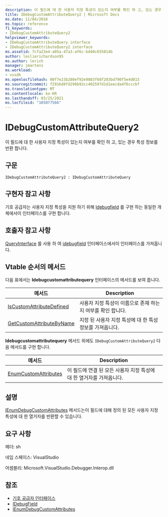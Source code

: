 ```yaml
---
description: 이 필드에 대 한 사용자 지정 특성이 있는지 여부를 확인 하 고, 있는 경우 특성 정보를 반환 합니다.
title: IDebugCustomAttributeQuery2 | Microsoft Docs
ms.date: 11/04/2016
ms.topic: reference
f1_keywords:
- IDebugCustomAttributeQuery2
helpviewer_keywords:
- IDebugCustomAttributeQuery interface
- IDebugCustomAttributeQuery2 interface
ms.assetid: 7cfa23e4-a05a-47a3-af6c-bd40c655014b
author: leslierichardson95
ms.author: lerich
manager: jmartens
ms.workload:
- vssdk
ms.openlocfilehash: 00f7e23b280ef92e9883f68f203bd790f5e4d815
ms.sourcegitcommit: f2916d8fd296b92cc402597d1d1eecda4f6cccbf
ms.translationtype: MT
ms.contentlocale: ko-KR
ms.lasthandoff: 03/25/2021
ms.locfileid: "105077566"
---
```

# <a name="idebugcustomattributequery2"></a>IDebugCustomAttributeQuery2
이 필드에 대 한 사용자 지정 특성이 있는지 여부를 확인 하 고, 있는 경우 특성 정보를 반환 합니다.

## <a name="syntax"></a>구문

```
IDebugCustomAttributeQuery2 : IDebugCustomAttributeQuery
```

## <a name="notes-for-implementers"></a>구현자 참고 사항
 기호 공급자는 사용자 지정 특성을 지원 하기 위해 [Idebugfield](../../../extensibility/debugger/reference/idebugfield.md) 를 구현 하는 동일한 개체에서이 인터페이스를 구현 합니다.

## <a name="notes-for-callers"></a>호출자 참고 사항
 [QueryInterface](/cpp/atl/queryinterface) 를 사용 하 여 [idebugfield](../../../extensibility/debugger/reference/idebugfield.md) 인터페이스에서이 인터페이스를 가져옵니다.

## <a name="methods-in-vtable-order"></a>Vtable 순서의 메서드
 다음 표에서는 **Idebugcustomattributequery** 인터페이스의 메서드를 보여 줍니다.

|메서드|Description|
|------------|-----------------|
|[IsCustomAttributeDefined](../../../extensibility/debugger/reference/idebugcustomattributequery2-iscustomattributedefined.md)|사용자 지정 특성이 이름으로 존재 하는지 여부를 확인 합니다.|
|[GetCustomAttributeByName](../../../extensibility/debugger/reference/idebugcustomattributequery2-getcustomattributebyname.md)|지정 된 사용자 지정 특성에 대 한 특성 정보를 가져옵니다.|

 **Idebugcustomattributequery** 메서드 외에도 `IDebugCustomAttributeQuery2` 다음 메서드를 구현 합니다.

|메서드|Description|
|------------|-----------------|
|[EnumCustomAttributes](../../../extensibility/debugger/reference/idebugcustomattributequery2-enumcustomattributes.md)|이 필드에 연결 된 모든 사용자 지정 특성에 대 한 열거자를 가져옵니다.|

## <a name="remarks"></a>설명
 [IEnumDebugCustomAttributes](../../../extensibility/debugger/reference/ienumdebugcustomattributes.md) 메서드는이 필드에 대해 정의 된 모든 사용자 지정 특성에 대 한 열거자를 반환할 수 있습니다.

## <a name="requirements"></a>요구 사항
 헤더: sh

 네임 스페이스: VisualStudio

 어셈블리: Microsoft.VisualStudio.Debugger.Interop.dll

## <a name="see-also"></a>참조
- [기호 공급자 인터페이스](../../../extensibility/debugger/reference/symbol-provider-interfaces.md)
- [IDebugField](../../../extensibility/debugger/reference/idebugfield.md)
- [IEnumDebugCustomAttributes](../../../extensibility/debugger/reference/ienumdebugcustomattributes.md)
